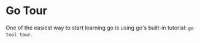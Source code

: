 # Go Tour

One of the easiest way to start learning go is using go's built-in tutorial: `go tool tour`.